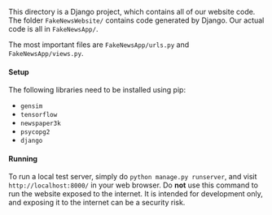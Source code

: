 This directory is a Django project, which contains all of our website code. The folder `FakeNewsWebsite/`
contains code generated by Django. Our actual code is all in `FakeNewsApp/`.

The most important files are `FakeNewsApp/urls.py` and `FakeNewsApp/views.py`.

#### Setup

The following libraries need to be installed using pip:

 - `gensim`
 - `tensorflow`
 - `newspaper3k`
 - `psycopg2`
 - `django`
 
#### Running

To run a local test server, simply do `python manage.py runserver`, and visit `http://localhost:8000/`
in your web browser. Do **not** use this command to run the website exposed to the internet. It is
intended for development only, and exposing it to the internet can be a security risk.